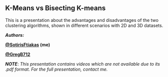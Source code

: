 ## K-Means vs Bisecting K-means
This is a presentation about the advantages and disadvantages of the two clustering algorithms, shown in different scenarios with 2D and 3D datasets.

***Authors:***

**[@SotirisFtiakas](https://github.com/SotirisFtiakas) (me)**

**[@GregB712](https://github.com/GregB712)**


***NOTE***: *This presentation contains videos which are not available due to its .pdf format. For the full presentation, contact me.*
